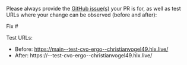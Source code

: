 Please always provide the [GitHub issue(s)](../issues) your PR is for, as well as test URLs where your change can be observed (before and after):

Fix #<gh-issue-id>

Test URLs:
- Before: https://main--test-cvo-ergo--christianvogel49.hlx.live/
- After: https://<branch>--test-cvo-ergo--christianvogel49.hlx.live/
